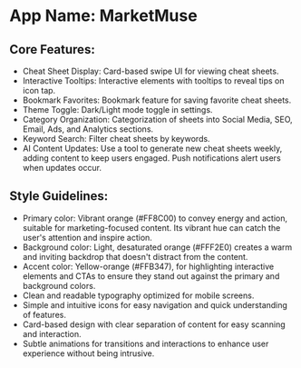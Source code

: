 # **App Name**: MarketMuse

## Core Features:

- Cheat Sheet Display: Card-based swipe UI for viewing cheat sheets.
- Interactive Tooltips: Interactive elements with tooltips to reveal tips on icon tap.
- Bookmark Favorites: Bookmark feature for saving favorite cheat sheets.
- Theme Toggle: Dark/Light mode toggle in settings.
- Category Organization: Categorization of sheets into Social Media, SEO, Email, Ads, and Analytics sections.
- Keyword Search: Filter cheat sheets by keywords.
- AI Content Updates: Use a tool to generate new cheat sheets weekly, adding content to keep users engaged. Push notifications alert users when updates occur.

## Style Guidelines:

- Primary color: Vibrant orange (#FF8C00) to convey energy and action, suitable for marketing-focused content. Its vibrant hue can catch the user's attention and inspire action.
- Background color: Light, desaturated orange (#FFF2E0) creates a warm and inviting backdrop that doesn't distract from the content.
- Accent color: Yellow-orange (#FFB347), for highlighting interactive elements and CTAs to ensure they stand out against the primary and background colors.
- Clean and readable typography optimized for mobile screens.
- Simple and intuitive icons for easy navigation and quick understanding of features.
- Card-based design with clear separation of content for easy scanning and interaction.
- Subtle animations for transitions and interactions to enhance user experience without being intrusive.